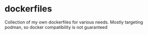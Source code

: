 # dockerfiles
Collection of my own dockerfiles for various needs. Mostly targeting podman, so docker compatibility is not guaranteed
